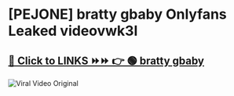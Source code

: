 
 # [PEJONE] bratty gbaby Onlyfans Leaked videovwk3l

## <h2><a href="https://clipsfans.com/bratty_gbaby&ref=git">🔗 Click to LINKS ⏩⏩ 👉 🟢 bratty gbaby </a></h2>

<a href="https://clipsfans.com/bratty_gbaby&ref=git" rel="nofollow" data-target="animated-image.originalLink"><img src="https://i.ibb.co.com/xMMVF88/686577567.gif" alt="Viral Video Original" style="max-width: 100%; display: inline-block;" data-target="animated-image.originalImage"></a>


